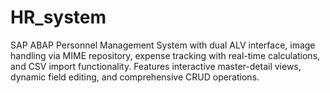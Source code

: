 # HR_system
SAP ABAP Personnel Management System with dual ALV interface, image handling via MIME repository, expense tracking with real-time calculations, and CSV import functionality. Features interactive master-detail views, dynamic field editing, and comprehensive CRUD operations.

